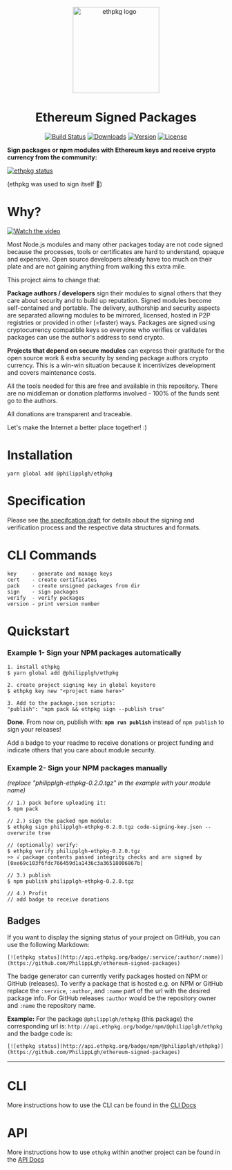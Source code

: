 
<p align="center">
<img align="center" width="200px"src="https://github.com/PhilippLgh/ethereum-signed-packages/raw/master/assets/ethpkg_logo.png" alt="ethpkg logo">
</p>

<div align="center">
<h1>Ethereum Signed Packages</h1>
</div>
<p align="center">
  <a href="https://circleci.com/gh/PhilippLgh/ethereum-signed-packages"><img src="https://img.shields.io/circleci/project/github/PhilippLgh/ethereum-signed-packages/master.svg" alt="Build Status"></a>
  <a href="https://npmcharts.com/compare/@philipplgh/ethpkg?minimal=true"><img src="https://img.shields.io/npm/dm/@philipplgh/ethpkg.svg" alt="Downloads"></a>
  <a href="https://www.npmjs.com/package/@philipplgh/ethpkg"><img src="https://img.shields.io/npm/v/@philipplgh/ethpkg.svg" alt="Version"></a>
  <a href="https://www.npmjs.com/package/@philipplgh/ethpkg"><img src="https://img.shields.io/npm/l/@philipplgh/ethpkg.svg" alt="License"></a>
  <br>
</p>


**Sign packages or npm modules with Ethereum keys and receive crypto currency from the community:**

[![ethpkg status](http://api.ethpkg.org/badge/npm/@philipplgh/ethpkg)](https://github.com/PhilippLgh/ethereum-signed-packages)

(ethpkg was used to sign itself 🤯)


# Why?
[![Watch the video](http://i3.ytimg.com/vi/1lH4q1-Ba0k/hqdefault.jpg)](https://www.youtube.com/watch?v=1lH4q1-Ba0k&t=813)


Most Node.js modules and many other packages today are not code signed because the processes, tools or certificates are hard to understand, opaque and expensive.
Open source developers already have too much on their plate and are not gaining anything from walking this extra mile.

This project aims to change that: 

**Package authors / developers** sign their modules to signal others that they care about security and to build up reputation. Signed modules become self-contained and portable. The delivery, authorship and security aspects are separated allowing modules to be mirrored, licensed, hosted in P2P registries or provided in other (=faster) ways. Packages are signed using cryptocurrency compatible keys so everyone who verifies or validates packages can use the author's address to send crypto.

**Projects that depend on secure modules** can express their gratitude for the open source work & extra security by sending package authors crypto currency. This is a win-win situation because it incentivizes development and covers maintenance costs. 

All the tools needed for this are free and available in this repository. There are no middleman or donation platforms involved - 100% of the funds sent go to the authors. 

All donations are transparent and traceable. 

Let's make the Internet a better place together! :)

# Installation
```
yarn global add @philipplgh/ethpkg
```

# Specification

Please see [the specifcation draft](spec/README.md) for details about the signing and verification process and the respective data structures and formats.


# CLI Commands

```
key     - generate and manage keys
cert    - create certificates
pack    - create unsigned packages from dir
sign    - sign packages
verify  - verify packages
version - print version number
```


# Quickstart

### Example 1- Sign your NPM packages automatically

```
1. install ethpkg
$ yarn global add @philipplgh/ethpkg

2. create project signing key in global keystore
$ ethpkg key new "<project name here>"

3. Add to the package.json scripts:
"publish": "npm pack && ethpkg sign --publish true"
```

**Done.** From now on, publish with:
**`npm run publish`** instead of `npm publish` to sign your releases!

Add a badge to your readme to receive donations or project funding and indicate others that you care about module security.


### Example 2- Sign your NPM packages manually
*(replace "philipplgh-ethpkg-0.2.0.tgz" in the example with your module name)*

```
// 1.) pack before uploading it:
$ npm pack

// 2.) sign the packed npm module:
$ ethpkg sign philipplgh-ethpkg-0.2.0.tgz code-signing-key.json --overwrite true

// (optionally) verify:
$ ethpkg verify philipplgh-ethpkg-0.2.0.tgz
>> √ package contents passed integrity checks and are signed by [0xe69c103f6fdc766459d1a1436c3a36518006867b]

// 3.) publish
$ npm publish philipplgh-ethpkg-0.2.0.tgz

// 4.) Profit
// add badge to receive donations
```

## Badges

If you want to display the signing status of your project on GitHub, you can use the following Markdown:

```
[![ethpkg status](http://api.ethpkg.org/badge/:service/:author/:name)](https://github.com/PhilippLgh/ethereum-signed-packages)
```

The badge generator can currently verify packages hosted on NPM or GitHub (releases).
To verify a package that is hosted e.g. on NPM or GitHub replace the `:service`, `:author`, and `:name` part of the url with the desired package info. For GitHub releases `:author` would be the repository owner and `:name` the repository name.

**Example:** For the package `@philipplgh/ethpkg` (this package) the corresponding url is:
`http://api.ethpkg.org/badge/npm/@philipplgh/ethpkg` and the badge code is:
```
[![ethpkg status](http://api.ethpkg.org/badge/npm/@philipplgh/ethpkg)](https://github.com/PhilippLgh/ethereum-signed-packages)
```

***

# CLI

More instructions how to use the CLI can be found in the [CLI Docs](docs/CLI.md)

# API

More instructions how to use `ethpkg` within another project can be found in the [API Docs](docs/API.md)
